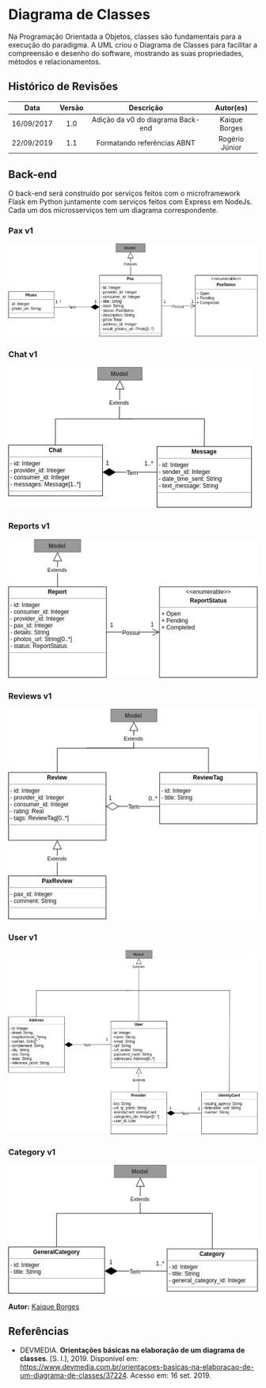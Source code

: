 # Diagrama de Classes

Na Programação Orientada a Objetos, classes são fundamentais para a execução do paradigma. A UML criou o Diagrama de Classes para facilitar a compreensão e desenho do software, mostrando as suas propriedades, métodos e relacionamentos.

## Histórico de Revisões

|    Data    | Versão |             Descrição             |   Autor(es)   |
| :--------: | :----: | :-------------------------------: | :-----------: |
| 16/09/2017 |  1.0   | Adição da v0 do diagrama Back-end | Kaique Borges |
| 22/09/2019 |  1.1   |         Formatando referências ABNT         |                 Rogério Júnior               |

## Back-end

O back-end será construído por serviços feitos com o microframework Flask em Python juntamente com serviços feitos com Express em NodeJs. Cada um dos microsserviços tem um diagrama correspondente.

### Pax v1

![front](../../../assets/arquitetura/diagrama_classes/DiagramaPax.jpg)

### Chat v1

![front](../../../assets/arquitetura/diagrama_classes/DiagramaChat.jpeg)

### Reports v1

![front](../../../assets/arquitetura/diagrama_classes/DiagramaReport.jpeg)

### Reviews v1

![front](../../../assets/arquitetura/diagrama_classes/DiagramaReview.jpeg)

### User v1

![front](../../../assets/arquitetura/diagrama_classes/DiagramaUser.jpeg)

### Category v1

![front](../../../assets/arquitetura/diagrama_classes/DiagramaCategory.jpeg)

**Autor:** [Kaique Borges](https://github.com/kaiqueborges)

## Referências

- DEVMEDIA. **Orientações básicas na elaboração de um diagrama de classes**. [S. l.], 2019. Disponível em: https://www.devmedia.com.br/orientacoes-basicas-na-elaboracao-de-um-diagrama-de-classes/37224. Acesso em: 16 set. 2019.
